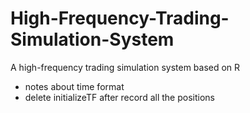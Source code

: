 # High-Frequency-Trading-Simulation-System
A high-frequency trading simulation system based on R

 + notes about time format
 + delete initializeTF after record all the positions
